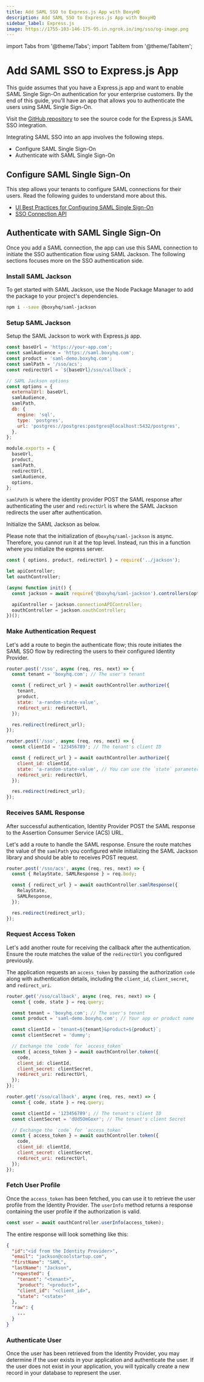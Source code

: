 ```yaml
---
title: Add SAML SSO to Express.js App with BoxyHQ
description: Add SAML SSO to Express.js App with BoxyHQ
sidebar_label: Express.js
image: https://1755-103-146-175-95.in.ngrok.io/img/sso/og-image.png
---
```


import Tabs from '@theme/Tabs';
import TabItem from '@theme/TabItem';

# Add SAML SSO to Express.js App

This guide assumes that you have a Express.js app and want to enable SAML Single Sign-On authentication for your enterprise customers. By the end of this guide, you'll have an app that allows you to authenticate the users using SAML Single Sign-On.

Visit the [GitHub repository](https://github.com/boxyhq/jackson-examples/tree/main/apps/express) to see the source code for the Express.js SAML SSO integration.

Integrating SAML SSO into an app involves the following steps.

- Configure SAML Single Sign-On
- Authenticate with SAML Single Sign-On

## Configure SAML Single Sign-On

This step allows your tenants to configure SAML connections for their users. Read the following guides to understand more about this.

- [UI Best Practices for Configuring SAML Single Sign-On](/guides/jackson/configuring-saml-sso)
- [SSO Connection API](/docs/jackson/sso-flow/)

## Authenticate with SAML Single Sign-On

Once you add a SAML connection, the app can use this SAML connection to initiate the SSO authentication flow using SAML Jackson. The following sections focuses more on the SSO authentication side.

### Install SAML Jackson

To get started with SAML Jackson, use the Node Package Manager to add the package to your project's dependencies.

```bash
npm i --save @boxyhq/saml-jackson
```

### Setup SAML Jackson

Setup the SAML Jackson to work with Express.js app.

```js title="jackson.js"
const baseUrl = 'https://your-app.com';
const samlAudience = 'https://saml.boxyhq.com';
const product = 'saml-demo.boxyhq.com';
const samlPath = '/sso/acs';
const redirectUrl = `${baseUrl}/sso/callback`;

// SAML Jackson options
const options = {
  externalUrl: baseUrl,
  samlAudience,
  samlPath,
  db: {
    engine: 'sql',
    type: 'postgres',
    url: 'postgres://postgres:postgres@localhost:5432/postgres',
  },
};

module.exports = {
  baseUrl,
  product,
  samlPath,
  redirectUrl,
  samlAudience,
  options,
};
```

`samlPath` is where the identity provider POST the SAML response after authenticating the user and `redirectUrl` is where the SAML Jackson redirects the user after authentication.

Initialize the SAML Jackson as below.

Please note that the initialization of `@boxyhq/saml-jackson` is async. Therefore, you cannot run it at the top level. Instead, run this in a function where you initialize the express server.

```js title="routes/index.js"
const { options, product, redirectUrl } = require('../jackson');

let apiController;
let oauthController;

(async function init() {
  const jackson = await require('@boxyhq/saml-jackson').controllers(options);

  apiController = jackson.connectionAPIController;
  oauthController = jackson.oauthController;
})();
```

### Make Authentication Request

Let's add a route to begin the authenticate flow; this route initiates the SAML SSO flow by redirecting the users to their configured Identity Provider.

<Tabs>
<TabItem value="01" label="With Tenant and Product" default>

```js title="/routes/index.js"
router.post('/sso', async (req, res, next) => {
  const tenant = 'boxyhq.com'; // The user's tenant

  const { redirect_url } = await oauthController.authorize({
    tenant,
    product,
    state: 'a-random-state-value',
    redirect_uri: redirectUrl,
  });

  res.redirect(redirect_url);
});
```

</TabItem>

<TabItem value="02" label="With Client ID">

```js title="/routes/index.js"
router.post('/sso', async (req, res, next) => {
  const clientId = '123456789'; // The tenant's client ID

  const { redirect_url } = await oauthController.authorize({
    client_id: clientId,
    state: 'a-random-state-value', // You can use the `state` parameter to restore application state between redirects.
    redirect_uri: redirectUrl,
  });

  res.redirect(redirect_url);
});
```

</TabItem>
</Tabs>

### Receives SAML Response

After successful authentication, Identity Provider POST the SAML response to the Assertion Consumer Service (ACS) URL.

Let's add a route to handle the SAML response. Ensure the route matches the value of the `samlPath` you configured while initializing the SAML Jackson library and should be able to receives POST request.

```js title="/routes/index.js"
router.post('/sso/acs', async (req, res, next) => {
  const { RelayState, SAMLResponse } = req.body;

  const { redirect_url } = await oauthController.samlResponse({
    RelayState,
    SAMLResponse,
  });

  res.redirect(redirect_url);
});
```

### Request Access Token

Let's add another route for receiving the callback after the authentication. Ensure the route matches the value of the `redirectUrl` you configured previously.

The application requests an `access_token` by passing the authorization `code` along with authentication details, including the `client_id`, `client_secret`, and `redirect_uri`.

<Tabs>
<TabItem value="01" label="With Tenant and Product" default>

```js title="/routes/index.js"
router.get('/sso/callback', async (req, res, next) => {
  const { code, state } = req.query;

  const tenant = 'boxyhq.com'; // The user's tenant
  const product = 'saml-demo.boxyhq.com'; // Your app or product name

  const clientId = `tenant=${tenant}&product=${product}`;
  const clientSecret = 'dummy';

  // Exchange the `code` for `access_token`
  const { access_token } = await oauthController.token({
    code,
    client_id: clientId,
    client_secret: clientSecret,
    redirect_uri: redirectUrl,
  });
});
```

</TabItem>

<TabItem value="02" label="With Client ID">

```js title="/routes/index.js"
router.get('/sso/callback', async (req, res, next) => {
  const { code, state } = req.query;

  const clientId = '123456789'; // The tenant's client ID
  const clientSecret = 'dUdSOmGoxr'; // The tenant's client Secret

  // Exchange the `code` for `access_token`
  const { access_token } = await oauthController.token({
    code,
    client_id: clientId,
    client_secret: clientSecret,
    redirect_uri: redirectUrl,
  });
});
```

</TabItem>
</Tabs>

### Fetch User Profile

Once the `access_token` has been fetched, you can use it to retrieve the user profile from the Identity Provider. The `userInfo` method returns a response containing the user profile if the authorization is valid.

```js
const user = await oauthController.userInfo(access_token);
```

The entire response will look something like this:

```json
{
  "id":"<id from the Identity Provider>",
  "email": "jackson@coolstartup.com",
  "firstName": "SAML",
  "lastName": "Jackson",
  "requested": {
    "tenant": "<tenant>",
    "product": "<product>",
    "client_id": "<client_id>",
    "state": "<state>"
  },
  "raw": {
    ...
  }
}
```

### Authenticate User

Once the user has been retrieved from the Identity Provider, you may determine if the user exists in your application and authenticate the user. If the user does not exist in your application, you will typically create a new record in your database to represent the user.
